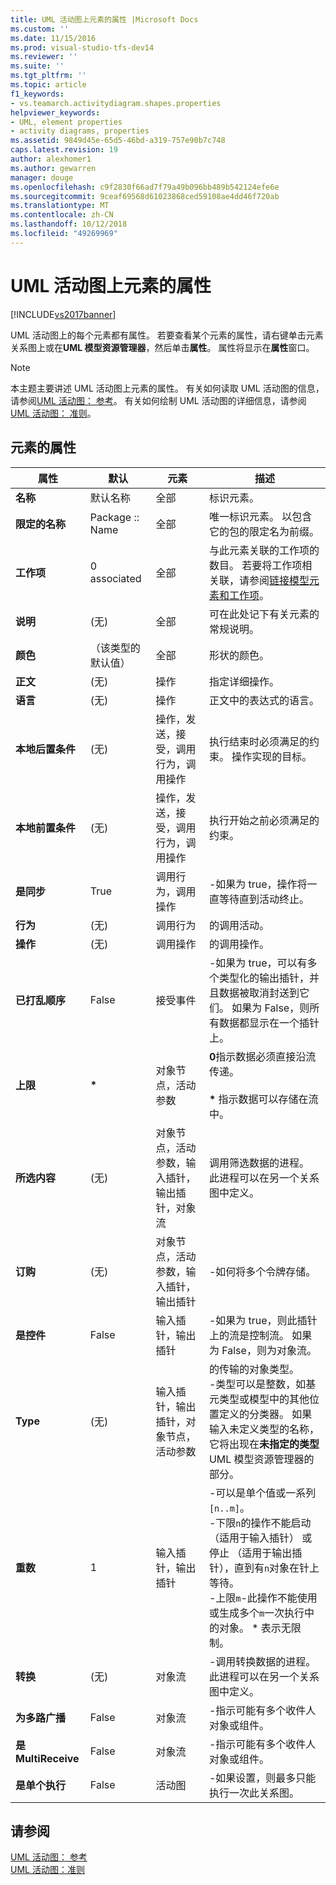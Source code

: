 ```yaml
---
title: UML 活动图上元素的属性 |Microsoft Docs
ms.custom: ''
ms.date: 11/15/2016
ms.prod: visual-studio-tfs-dev14
ms.reviewer: ''
ms.suite: ''
ms.tgt_pltfrm: ''
ms.topic: article
f1_keywords:
- vs.teamarch.activitydiagram.shapes.properties
helpviewer_keywords:
- UML, element properties
- activity diagrams, properties
ms.assetid: 9849d45e-65d5-46bd-a319-757e90b7c748
caps.latest.revision: 19
author: alexhomer1
ms.author: gewarren
manager: douge
ms.openlocfilehash: c9f2830f66ad7f79a49b096bb489b542124efe6e
ms.sourcegitcommit: 9ceaf69568d61023868ced59108ae4dd46f720ab
ms.translationtype: MT
ms.contentlocale: zh-CN
ms.lasthandoff: 10/12/2018
ms.locfileid: "49269969"
---
```

# <a name="properties-of-elements-on-uml-activity-diagrams"></a>UML 活动图上元素的属性
[!INCLUDE[vs2017banner](../includes/vs2017banner.md)]

UML 活动图上的每个元素都有属性。 若要查看某个元素的属性，请右键单击元素关系图上或在**UML 模型资源管理器**，然后单击**属性**。 属性将显示在**属性**窗口。  
  
> [!NOTE]
>  本主题主要讲述 UML 活动图上元素的属性。 有关如何读取 UML 活动图的信息，请参阅[UML 活动图： 参考](../modeling/uml-activity-diagrams-reference.md)。 有关如何绘制 UML 活动图的详细信息，请参阅[UML 活动图： 准则](../modeling/uml-activity-diagrams-guidelines.md)。  
  
## <a name="properties-of-elements"></a>元素的属性  
  
|属性|默认|元素|描述|  
|--------------|-------------|-------------|-----------------|  
|**名称**|默认名称|全部|标识元素。|  
|**限定的名称**|Package :: Name|全部|唯一标识元素。 以包含它的包的限定名为前缀。|  
|**工作项**|0 associated|全部|与此元素关联的工作项的数目。 若要将工作项相关联，请参阅[链接模型元素和工作项](../modeling/link-model-elements-and-work-items.md)。|  
|**说明**|(无)|全部|可在此处记下有关元素的常规说明。|  
|**颜色**|（该类型的默认值）|全部|形状的颜色。|  
|**正文**|(无)|操作|指定详细操作。|  
|**语言**|(无)|操作|正文中的表达式的语言。|  
|**本地后置条件**|(无)|操作，发送，接受，调用行为，调用操作|执行结束时必须满足的约束。 操作实现的目标。|  
|**本地前置条件**|(无)|操作，发送，接受，调用行为，调用操作|执行开始之前必须满足的约束。|  
|**是同步**|True|调用行为，调用操作|-如果为 true，操作将一直等待直到活动终止。|  
|**行为**|(无)|调用行为|的调用活动。|  
|**操作**|(无)|调用操作|的调用操作。|  
|**已打乱顺序**|False|接受事件|-如果为 true，可以有多个类型化的输出插针，并且数据被取消封送到它们。 如果为 False，则所有数据都显示在一个插针上。|  
|**上限**|**\***|对象节点，活动参数|**0**指示数据必须直接沿流传递。<br /><br /> **\*** 指示数据可以存储在流中。|  
|**所选内容**|(无)|对象节点，活动参数，输入插针，输出插针，对象流|调用筛选数据的进程。 此进程可以在另一个关系图中定义。|  
|**订购**|(无)|对象节点，活动参数，输入插针，输出插针|-如何将多个令牌存储。|  
|**是控件**|False|输入插针，输出插针|-如果为 true，则此插针上的流是控制流。 如果为 False，则为对象流。|  
|**Type**|(无)|输入插针，输出插针，对象节点，活动参数|的传输的对象类型。<br />-类型可以是整数，如基元类型或模型中的其他位置定义的分类器。 如果输入未定义类型的名称，它将出现在**未指定的类型**UML 模型资源管理器的部分。|  
|**重数**|1|输入插针，输出插针|-可以是单个值或一系列`[n..m]`。<br />-下限`n`的操作不能启动 （适用于输入插针） 或停止 （适用于输出插针），直到有`n`对象在针上等待。<br />-上限`m`-此操作不能使用或生成多个`m`一次执行中的对象。 * 表示无限制。|  
|**转换**|(无)|对象流|-调用转换数据的进程。 此进程可以在另一个关系图中定义。|  
|**为多路广播**|False|对象流|-指示可能有多个收件人对象或组件。|  
|**是 MultiReceive**|False|对象流|-指示可能有多个收件人对象或组件。|  
|**是单个执行**|False|活动图|-如果设置，则最多只能执行一次此关系图。|  
  
## <a name="see-also"></a>请参阅  
 [UML 活动图： 参考](../modeling/uml-activity-diagrams-reference.md)   
 [UML 活动图：准则](../modeling/uml-activity-diagrams-guidelines.md)



